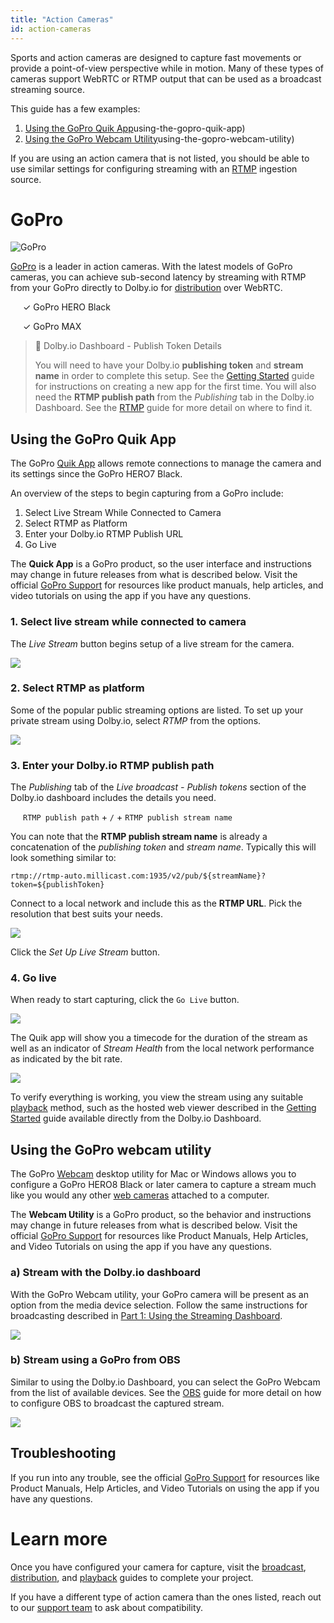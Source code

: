 ```yaml
---
title: "Action Cameras"
id: action-cameras
---
```

Sports and action cameras are designed to capture fast movements or provide a point-of-view perspective while in motion. Many of these types of cameras support WebRTC or RTMP output that can be used as a broadcast streaming source.

This guide has a few examples:

1. [Using the GoPro Quik App](/millicast/action-cameras.md)using-the-gopro-quik-app)
2. [Using the GoPro Webcam Utility](/millicast/action-cameras.md)using-the-gopro-webcam-utility)

If you are using an action camera that is not listed, you should be able to use similar settings for configuring streaming with an [RTMP](/millicast/using-rtmp-and-rtmps.md) ingestion source.

# GoPro

![GoPro](https://dolby.io/wp-content/uploads/2023/01/Dolby.io_Live-Stream-With-GoPro-Via-Dolby.io-Streaming@3x-100-2048x847.jpg)

[GoPro](https://gopro.com/) is a leader in action cameras. With the latest models of GoPro cameras, you can achieve sub-second latency by streaming with RTMP from your GoPro directly to Dolby.io for [distribution](/millicast/distribution) over WebRTC. 

<div style="margin-left: 20px">

✓ GoPro HERO Black

✓ GoPro MAX

</div>

> 📘 Dolby.io Dashboard - Publish Token Details
> 
> You will need to have your Dolby.io **publishing token** and **stream name** in order to complete this setup. See the [Getting Started](/millicast/getting-started-using-the-dashboard.md) guide for instructions on creating a new app for the first time. You will also need the **RTMP publish path** from the _Publishing_ tab in the Dolby.io Dashboard. See the [RTMP](/millicast/using-rtmp-and-rtmps.md) guide for more detail on where to find it.

## Using the GoPro Quik App

The GoPro [Quik App](https://gopro.com/en/us/shop/quik-app-video-photo-editor) allows remote connections to manage the camera and its settings since the GoPro HERO7 Black. 

An overview of the steps to begin capturing from a GoPro include:

1. Select Live Stream While Connected to Camera
2. Select RTMP as Platform
3. Enter your Dolby.io RTMP Publish URL
4. Go Live

The **Quick App** is a GoPro product, so the user interface and instructions may change in future releases from what is described below.  Visit the official [GoPro Support](https://community.gopro.com/s/?language=en_US) for resources like product manuals, help articles, and video tutorials on using the app if you have any questions.

### 1. Select live stream while connected to camera

The _Live Stream_ button begins setup of a live stream for the camera.


![](https://cdn.TODO.io/docs/readme/562c795-go-pro-hero8-camera-quik-app-live-stream.png)



### 2. Select RTMP as platform

Some of the popular public streaming options are listed. To set up your private stream using Dolby.io, select _RTMP_ from the options.


![](https://cdn.TODO.io/docs/readme/42d3318-go-pro-quik-live-stream-rtmp.jpg)



### 3. Enter your Dolby.io RTMP publish path

The _Publishing_ tab of the _Live broadcast - Publish tokens_ section of the Dolby.io dashboard includes the details you need.

<div style="margin-left: 20px">

`RTMP publish path` + `/` + `RTMP publish stream name`

</div>

You can note that the **RTMP publish stream name** is already a concatenation of the _publishing token_ and _stream name_. Typically this will look something similar to:

```
rtmp://rtmp-auto.millicast.com:1935/v2/pub/${streamName}?token=${publishToken}
```

Connect to a local network and include this as the **RTMP URL**. Pick the resolution that best suits your needs.


![](https://cdn.TODO.io/docs/readme/1c6aed4-gopro-stream-to-rtmp.png)



Click the _Set Up Live Stream_ button.

### 4. Go live

When ready to start capturing, click the `Go Live` button.


![](https://cdn.TODO.io/docs/readme/35ed1c5-gopro-quik-go-live.png)



The Quik app will show you a timecode for the duration of the stream as well as an indicator of _Stream Health_ from the local network performance as indicated by the bit rate.


![](https://cdn.TODO.io/docs/readme/d520450-gopro-stream-health.png)



To verify everything is working, you view the stream using any suitable [playback](/millicast/playback.md) method, such as the hosted web viewer described in the [Getting Started](/millicast/getting-started/introduction-to-streaming-apis.md) guide available directly from the Dolby.io Dashboard.

## Using the GoPro webcam utility

The GoPro [Webcam](/millicast/https://community.gopro.com/s/article/GoPro-Webcam?language=en_US) desktop utility for Mac or Windows allows you to configure a GoPro HERO8 Black or later camera to capture a stream much like you would any other [web cameras](/millicast/web-cameras.md) attached to a computer. 

The **Webcam Utility** is a GoPro product, so the behavior and instructions may change in future releases from what is described below.  Visit the official [GoPro Support](https://community.gopro.com/s/?language=en_US) for resources like Product Manuals, Help Articles, and Video Tutorials on using the app if you have any questions.

### a) Stream with the Dolby.io dashboard

With the GoPro Webcam utility, your GoPro camera will be present as an option from the media device selection. Follow the same instructions for broadcasting described in [Part 1: Using the Streaming Dashboard](/millicast/getting-started-using-the-dashboard.md).


![](https://cdn.TODO.io/docs/readme/0d8b375-GoPro_Web_Cam.png)



### b) Stream using a GoPro from OBS

Similar to using the Dolby.io Dashboard, you can select the GoPro Webcam from the list of available devices. See the [OBS](/millicast/using-obs.md) guide for more detail on how to configure OBS to broadcast the captured stream.


![](https://cdn.TODO.io/docs/readme/e24c281-GoProOBS.png)



## Troubleshooting

If you run into any trouble, see the official [GoPro Support](https://community.gopro.com/s/?language=en_US) for resources like Product Manuals, Help Articles, and Video Tutorials on using the app if you have any questions.

# Learn more

Once you have configured your camera for capture, visit the [broadcast](/millicast/broadcast/index.md), [distribution](/millicast/distribution), and [playback](/millicast/playback.md) guides to complete your project.

If you have a different type of action camera than the ones listed, reach out to our [support team](https://support.dolby.io/) to ask about compatibility.
